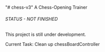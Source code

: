 "# chess-v3" 
A Chess-Opening Trainer


###### STATUS - NOT FINISHED ######

This project is still under development.

Current Task: Clean up chessBoardController
